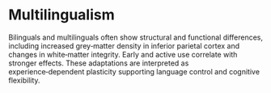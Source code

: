 # Multilingualism
Bilinguals and multilinguals often show structural and functional differences, including increased grey‑matter density in inferior parietal cortex and changes in white‑matter integrity. Early and active use correlate with stronger effects. These adaptations are interpreted as experience‑dependent plasticity supporting language control and cognitive flexibility.
